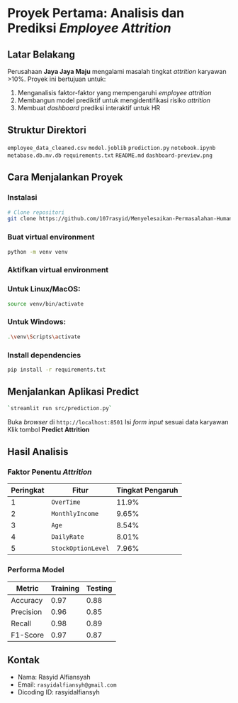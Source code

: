 # Proyek Pertama: Analisis dan Prediksi *Employee Attrition*

## Latar Belakang

Perusahaan **Jaya Jaya Maju** mengalami masalah tingkat *attrition* karyawan \>10%. Proyek ini bertujuan untuk:

1.  Menganalisis faktor-faktor yang mempengaruhi *employee attrition*
2.  Membangun model prediktif untuk mengidentifikasi risiko *attrition*
3.  Membuat *dashboard* prediksi interaktif untuk HR

## Struktur Direktori

`employee_data_cleaned.csv`
`model.joblib`
`prediction.py`
`notebook.ipynb`
`metabase.db.mv.db`
`requirements.txt`
`README.md`
`dashboard-preview.png`

## Cara Menjalankan Proyek

### Instalasi

```bash
# Clone repositori
git clone https://github.com/107rasyid/Menyelesaikan-Permasalahan-Human-Resources
```

### Buat virtual environment
```bash
python -m venv venv
```

### Aktifkan virtual environment
### Untuk Linux/MacOS:
```bash
source venv/bin/activate
```

### Untuk Windows:
```bash
.\venv\Scripts\activate
```

### Install dependencies
```bash
pip install -r requirements.txt
```

## Menjalankan Aplikasi Predict
```bash
`streamlit run src/prediction.py`
```
Buka *browser* di `http://localhost:8501`
Isi *form input* sesuai data karyawan
Klik tombol **Predict Attrition**

## Hasil Analisis

### Faktor Penentu *Attrition*

| Peringkat | Fitur            | Tingkat Pengaruh |
| --------- | ---------------- | ---------------- |
| 1         | `OverTime`       | 11.9%            |
| 2         | `MonthlyIncome`  | 9.65%            |
| 3         | `Age`            | 8.54%            |
| 4         | `DailyRate`      | 8.01%            |
| 5         | `StockOptionLevel` | 7.96%            |

### Performa Model

| Metric    | Training | Testing |
| --------- | -------- | ------- |
| Accuracy  | 0.97     | 0.88    |
| Precision | 0.96     | 0.85    |
| Recall    | 0.98     | 0.89    |
| F1-Score  | 0.97     | 0.87    |

## Kontak

- Nama: Rasyid Alfiansyah
- Email: `rasyidalfiansyh@gmail.com`
- Dicoding ID: rasyidalfiansyh
